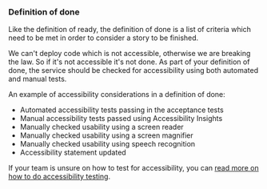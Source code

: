 ### Definition of done

Like the definition of ready, the definition of done is a list of criteria which need to be met in order to consider a story to be finished.

We can't deploy code which is not accessible, otherwise we are breaking the law. So if it's not accessible it's not done. As part of your definition of done, the service should be checked for accessibility using both automated and manual tests.

An example of accessibility considerations in a definition of done:
- Automated accessibility tests passing in the acceptance tests
- Manual accessibility tests passed using Accessibility Insights
- Manually checked usability using a screen reader
- Manually checked usability using a screen magnifier
- Manually checked usability using speech recognition
- Accessibility statement updated

If your team is unsure on how to test for accessibility, you can [read more on how to do accessibility testing](http://localhost:3000/best-practice/how-to-do-accessibility-testing).